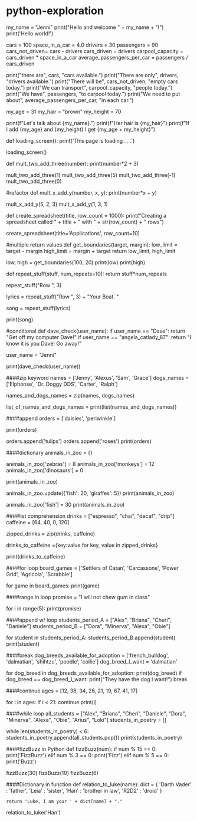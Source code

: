 # python-exploration

my_name = "Jenni"
print("Hello and welcome " + my_name + "!")
print('Hello world!')

cars = 100
space_in_a_car = 4.0
drivers = 30
passengers = 90
cars_not_driven= cars - drivers
cars_driven = drivers
carpool_capacity = cars_driven * space_in_a_car
average_passengers_per_car = passengers / cars_driven

print("there are", cars, "cars available.")
print("There are only", drivers, "drivers available.")
print("There will be", cars_not_driven, "empty cars today.")
print("We can transport", carpool_capacity, "people today.")
print("We have", passengers, "to carpool today.")
print("We need to put about", average_passengers_per_car,
      "in each car.")

my_age = 31
my_hair = "brown"
my_height = 70

print(f"Let's talk about {my_name}.")
print(f"Her hair is {my_hair}")
print(f"If I add {my_age} and {my_height} I get {my_age + my_height}")


def loading_screen():
  print('This page is loading . . .')

loading_screen()

def mult_two_add_three(number):
  print(number*2 + 3)

mult_two_add_three(1)
mult_two_add_three(5)
mult_two_add_three(-1)
mult_two_add_three(0)

#refactor
def mult_x_add_y(number, x, y):
  print(number*x + y)
  
mult_x_add_y(5, 2, 3)
mult_x_add_y(1, 3, 1)

def create_spreadsheet(title, row_count = 1000):
  print("Creating a spreadsheet called " + title + " with " + str(row_count) + " rows")

create_spreadsheet(title='Applications', row_count=10)

#multiple return values
def get_boundaries(target, margin): 
  low_limit = target - margin
  high_limit = margin + target
  return low_limit, high_limit

low, high = get_boundaries(100, 20)
print(low)
print(high)

def repeat_stuff(stuff, num_repeats=10):
  return stuff*num_repeats

repeat_stuff("Row ", 3)

lyrics = repeat_stuff("Row ", 3) + "Your Boat. "

song = repeat_stuff(lyrics)

print(song)

#conditional
def dave_check(user_name):
  if user_name == "Dave":
    return "Get off my computer Dave!"
  if user_name == "angela_catlady_87":
    return "I know it is you Dave! Go away!"

  

user_name = "Jenni"

print(dave_check(user_name))

####zip keyword
names = ['Jenny', 'Alexus', 'Sam', 'Grace']
dogs_names = ['Elphonse', 'Dr. Doggy DDS', 'Carter', 'Ralph']

names_and_dogs_names = zip(names, dogs_names)

list_of_names_and_dogs_names = print(list(names_and_dogs_names))

####append
orders = ['daisies', 'periwinkle']

print(orders)

orders.append('tulips')
orders.append('roses')
print(orders)

####dictionary
animals_in_zoo = {}

animals_in_zoo['zebras'] = 8
animals_in_zoo['monkeys'] = 12
animals_in_zoo['dinosaurs'] = 0

print(animals_in_zoo)

animals_in_zoo.update({'fish': 20, 'giraffes': 5})
print(animals_in_zoo)

animals_in_zoo['fish'] = 30
print(animals_in_zoo)

####list comprehension
drinks = ["espresso", "chai", "decaf", "drip"]
caffeine = [64, 40, 0, 120]

zipped_drinks = zip(drinks, caffeine)

drinks_to_caffeine ={key:value for key, value in zipped_drinks}

print(drinks_to_caffeine)

####for loop
board_games = ['Settlers of Catan', 'Carcassone', 'Power Grid', 'Agricola', 'Scrabble']

for game in board_games:
  print(game)

####range in loop
promise = "I will not chew gum in class"

for i in range(5):
  print(promise)

####append w/ loop
students_period_A = ["Alex", "Briana", "Cheri", "Daniele"]
students_period_B = ["Dora", "Minerva", "Alexa", "Obie"]

for student in students_period_A:
  students_period_B.append(student)
  print(student)

####break
dog_breeds_available_for_adoption = ['french_bulldog', 'dalmatian', 'shihtzu', 'poodle', 'collie']
dog_breed_I_want = 'dalmatian'

for dog_breed in dog_breeds_available_for_adoption:
  print(dog_breed)
  if dog_breed == dog_breed_I_want:
    print("They have the dog I want!")
    break

####continue
ages = [12, 38, 34, 26, 21, 19, 67, 41, 17]

for i in ages:
  if i < 21:
    continue
  print(i)

####while loop
all_students = ["Alex", "Briana", "Cheri", "Daniele", "Dora", "Minerva", "Alexa", "Obie", "Arius", "Loki"]
students_in_poetry = []

while len(students_in_poetry) < 6:
  students_in_poetry.append(all_students.pop())
print(students_in_poetry)


####fizzBuzz in Python
def fizzBuzz(num):
    if num % 15 == 0:
       print('FizzBuzz')
    elif num % 3 == 0:
       print('Fizz')
    elif num % 5 == 0:
        print('Buzz')

fizzBuzz(30)
fizzBuzz(10)
fizzBuzz(6)

####Dictionary in function
def relation_to_luke(name):
	dict = {
	'Darth Vader' : 'father',
	'Leia' : 'sister',
	'Han' : 'brother in law',
	'R2D2' : 'droid'
	}
	
	return 'Luke, I am your ' + dict[name] + "."

relation_to_luke('Han')
